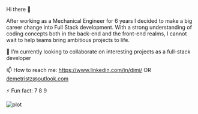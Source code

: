 Hi there 👋

After working as a Mechanical Engineer for 6 years I decided to make a big career change into Full Stack development. With a strong understanding of coding concepts both in the back-end and the front-end realms, I cannot wait to help teams bring ambitious projects to life.

👯 I’m currently looking to collaborate on interesting projects as a full-stack developer

📫 How to reach me: https://www.linkedin.com/in/dimi/ OR demetristz@outlook.com 

⚡ Fun fact: 7 8 9


![plot](./home/dimi/Downloads/kindpng_3240050.png)

